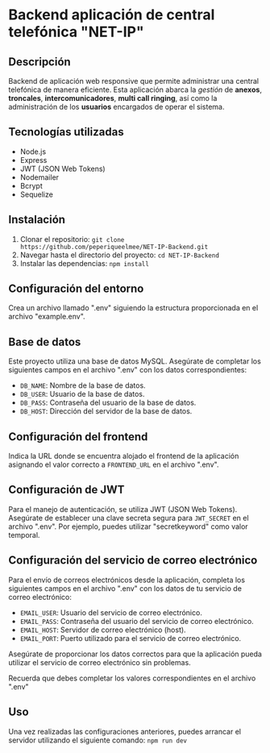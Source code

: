 # Backend aplicación de central telefónica "NET-IP"

## Descripción

Backend de aplicación web responsive que permite administrar una central telefónica de manera eficiente. Esta aplicación abarca la *gestión* de **anexos**, **troncales**, **intercomunicadores**, **multi call ringing**, así como la administración de los **usuarios** encargados de operar el sistema.

## Tecnologías utilizadas

- Node.js
- Express
- JWT (JSON Web Tokens)
- Nodemailer
- Bcrypt
- Sequelize


## Instalación

1. Clonar el repositorio: `git clone https://github.com/peperiqueelmee/NET-IP-Backend.git`
2. Navegar hasta el directorio del proyecto: `cd NET-IP-Backend`
3. Instalar las dependencias: `npm install`

## Configuración del entorno

Crea un archivo llamado ".env" siguiendo la estructura proporcionada en el archivo "example.env".

## Base de datos

Este proyecto utiliza una base de datos MySQL. Asegúrate de completar los siguientes campos en el archivo ".env" con los datos correspondientes:

- `DB_NAME`: Nombre de la base de datos.
- `DB_USER`: Usuario de la base de datos.
- `DB_PASS`: Contraseña del usuario de la base de datos.
- `DB_HOST`: Dirección del servidor de la base de datos.

## Configuración del frontend

Indica la URL donde se encuentra alojado el frontend de la aplicación asignando el valor correcto a `FRONTEND_URL` en el archivo ".env".

## Configuración de JWT

Para el manejo de autenticación, se utiliza JWT (JSON Web Tokens). Asegúrate de establecer una clave secreta segura para `JWT_SECRET` en el archivo ".env". Por ejemplo, puedes utilizar "secretkeyword" como valor temporal.

## Configuración del servicio de correo electrónico

Para el envío de correos electrónicos desde la aplicación, completa los siguientes campos en el archivo ".env" con los datos de tu servicio de correo electrónico:

- `EMAIL_USER`: Usuario del servicio de correo electrónico.
- `EMAIL_PASS`: Contraseña del usuario del servicio de correo electrónico.
- `EMAIL_HOST`: Servidor de correo electrónico (host).
- `EMAIL_PORT`: Puerto utilizado para el servicio de correo electrónico.

Asegúrate de proporcionar los datos correctos para que la aplicación pueda utilizar el servicio de correo electrónico sin problemas.

Recuerda que debes completar los valores correspondientes en el archivo ".env"

## Uso

Una vez realizadas las configuraciones anteriores, puedes arrancar el servidor utilizando el siguiente comando:
`npm run dev`
